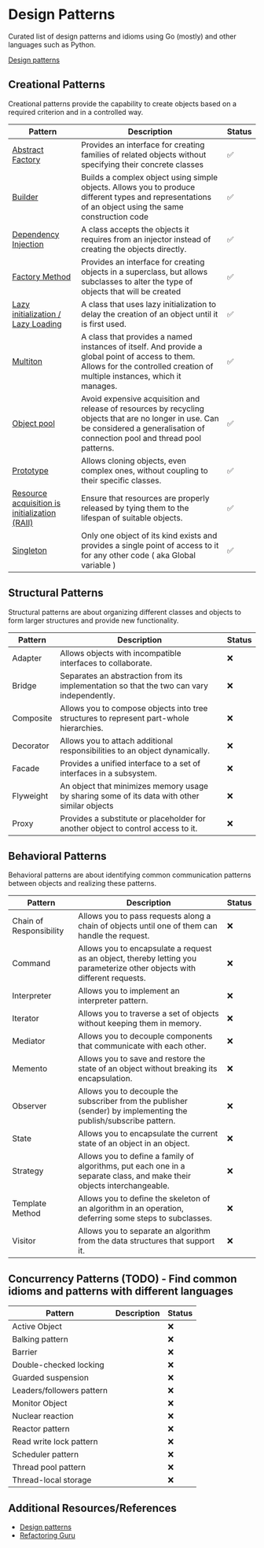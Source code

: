 # Design Patterns

Curated list of design patterns and idioms using Go (mostly) and other languages such as Python.

[Design patterns](https://en.wikipedia.org/wiki/Software_design_pattern)

## Creational Patterns

Creational patterns provide the capability to create objects based on a required criterion and in a controlled way.

| Pattern                                                                                                        | Description                                                                                                                                                                          | Status |
| -------------------------------------------------------------------------------------------------------------- | ------------------------------------------------------------------------------------------------------------------------------------------------------------------------------------ | ------ |
| [Abstract Factory](./creational/abstract_factory/README.md)                                                    | Provides an interface for creating families of related objects without specifying their concrete classes                                                                             | ✅     |
| [Builder](./creational/builder/README.md)                                                                      | Builds a complex object using simple objects. Allows you to produce different types and representations of an object using the same construction code                                | ✅     |
| [Dependency Injection](./creational/dependency_injection/README.md)                                            | A class accepts the objects it requires from an injector instead of creating the objects directly.                                                                                   | ✅     |
| [Factory Method](./creational/factory_method/README.md)                                                        | Provides an interface for creating objects in a superclass, but allows subclasses to alter the type of objects that will be created                                                  | ✅     |
| [Lazy initialization / Lazy Loading](/creational/lazy_initialization/README.md)                                | A class that uses lazy initialization to delay the creation of an object until it is first used.                                                                                     | ✅     |
| [Multiton](./creational/multiton/README.md)                                                                    | A class that provides a named instances of itself. And provide a global point of access to them. Allows for the controlled creation of multiple instances, which it manages.         | ✅     |
| [Object pool](./creational/object_pool/README.md)                                                              | Avoid expensive acquisition and release of resources by recycling objects that are no longer in use. Can be considered a generalisation of connection pool and thread pool patterns. | ✅     |
| [Prototype](./creational/prototype/README.md)                                                                  | Allows cloning objects, even complex ones, without coupling to their specific classes.                                                                                               | ✅     |
| [Resource acquisition is initialization (RAII)](./creational/resource_acquisition_is_initialization/README.md) | Ensure that resources are properly released by tying them to the lifespan of suitable objects.                                                                                       | ✅     |
| [Singleton](./creational/singleton/README.md)                                                                  | Only one object of its kind exists and provides a single point of access to it for any other code ( aka Global variable )                                                            | ✅     |

## Structural Patterns

Structural patterns are about organizing different classes and objects to form larger structures and provide new functionality.

| Pattern   | Description                                                                                  | Status |
| --------- | -------------------------------------------------------------------------------------------- | ------ |
| Adapter   | Allows objects with incompatible interfaces to collaborate.                                  | ❌     |
| Bridge    | Separates an abstraction from its implementation so that the two can vary independently.     | ❌     |
| Composite | Allows you to compose objects into tree structures to represent part-whole hierarchies.      | ❌     |
| Decorator | Allows you to attach additional responsibilities to an object dynamically.                   | ❌     |
| Facade    | Provides a unified interface to a set of interfaces in a subsystem.                          | ❌     |
| Flyweight | An object that minimizes memory usage by sharing some of its data with other similar objects | ❌     |
| Proxy     | Provides a substitute or placeholder for another object to control access to it.             | ❌     |

## Behavioral Patterns

Behavioral patterns are about identifying common communication patterns between objects and realizing these patterns.

| Pattern                 | Description                                                                                                               | Status |
| ----------------------- | ------------------------------------------------------------------------------------------------------------------------- | ------ |
| Chain of Responsibility | Allows you to pass requests along a chain of objects until one of them can handle the request.                            | ❌     |
| Command                 | Allows you to encapsulate a request as an object, thereby letting you parameterize other objects with different requests. | ❌     |
| Interpreter             | Allows you to implement an interpreter pattern.                                                                           | ❌     |
| Iterator                | Allows you to traverse a set of objects without keeping them in memory.                                                   | ❌     |
| Mediator                | Allows you to decouple components that communicate with each other.                                                       | ❌     |
| Memento                 | Allows you to save and restore the state of an object without breaking its encapsulation.                                 | ❌     |
| Observer                | Allows you to decouple the subscriber from the publisher (sender) by implementing the publish/subscribe pattern.          | ❌     |
| State                   | Allows you to encapsulate the current state of an object in an object.                                                    | ❌     |
| Strategy                | Allows you to define a family of algorithms, put each one in a separate class, and make their objects interchangeable.    | ❌     |
| Template Method         | Allows you to define the skeleton of an algorithm in an operation, deferring some steps to subclasses.                    | ❌     |
| Visitor                 | Allows you to separate an algorithm from the data structures that support it.                                             | ❌     |

## Concurrency Patterns (TODO) - Find common idioms and patterns with different languages

| Pattern                   | Description | Status |
| ------------------------- | ----------- | ------ |
| Active Object             |             | ❌     |
| Balking pattern           |             | ❌     |
| Barrier                   |             | ❌     |
| Double-checked locking    |             | ❌     |
| Guarded suspension        |             | ❌     |
| Leaders/followers pattern |             | ❌     |
| Monitor Object            |             | ❌     |
| Nuclear reaction          |             | ❌     |
| Reactor pattern           |             | ❌     |
| Read write lock pattern   |             | ❌     |
| Scheduler pattern         |             | ❌     |
| Thread pool pattern       |             | ❌     |
| Thread-local storage      |             | ❌     |

## Additional Resources/References

- [Design patterns](https://en.wikipedia.org/wiki/Software_design_pattern)
- [Refactoring Guru](https://refactoring.guru/design-patterns)
